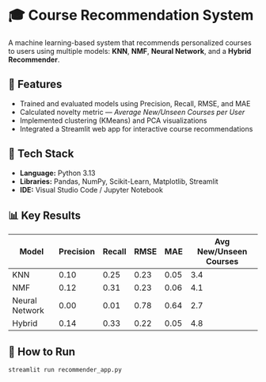 # 🎓 Course Recommendation System

A machine learning-based system that recommends personalized courses to users using multiple models: **KNN**, **NMF**, **Neural Network**, and a **Hybrid Recommender**.

## 🚀 Features
- Trained and evaluated models using Precision, Recall, RMSE, and MAE
- Calculated novelty metric — *Average New/Unseen Courses per User*
- Implemented clustering (KMeans) and PCA visualizations
- Integrated a Streamlit web app for interactive course recommendations

## 🧠 Tech Stack
- **Language:** Python 3.13  
- **Libraries:** Pandas, NumPy, Scikit-Learn, Matplotlib, Streamlit  
- **IDE:** Visual Studio Code / Jupyter Notebook

## 📊 Key Results
| Model | Precision | Recall | RMSE | MAE | Avg New/Unseen Courses |
|--------|------------|--------|------|------|------------------------|
| KNN | 0.10 | 0.25 | 0.23 | 0.05 | 3.4 |
| NMF | 0.12 | 0.31 | 0.23 | 0.06 | 4.1 |
| Neural Network | 0.00 | 0.01 | 0.78 | 0.64 | 2.7 |
| Hybrid | 0.14 | 0.33 | 0.22 | 0.05 | 4.8 |

## 🧩 How to Run
```bash
streamlit run recommender_app.py
